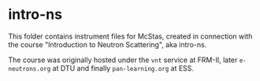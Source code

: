 # intro-ns

This folder contains instrument files for McStas, created in
connection with the course "Introduction to Neutron Scattering", aka
intro-ns.

The course was originally hosted under the `vnt` service at FRM-II,
later `e-neutrons.org` at DTU and finally `pan-learning.org` at
ESS.
